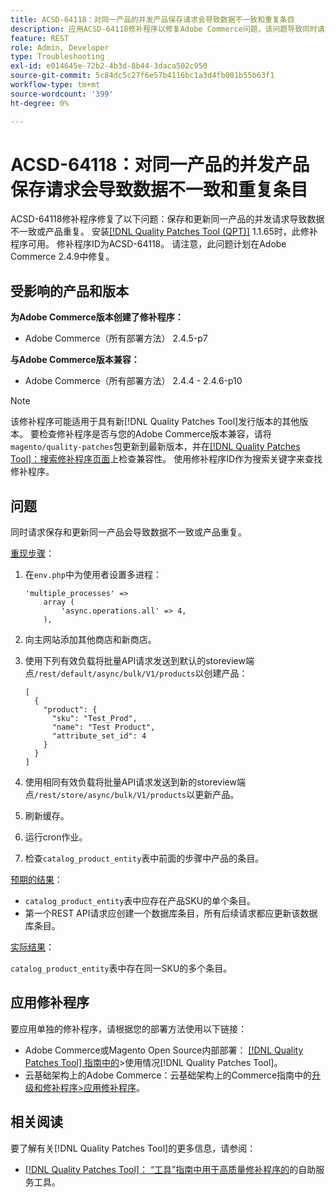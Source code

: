 ```yaml
---
title: ACSD-64118：对同一产品的并发产品保存请求会导致数据不一致和重复条目
description: 应用ACSD-64118修补程序以修复Adobe Commerce问题，该问题导致同时请求保存和更新同一产品导致数据不一致或产品重复。
feature: REST
role: Admin, Developer
type: Troubleshooting
exl-id: e014645e-72b2-4b3d-8b44-3daca502c950
source-git-commit: 5c84dc5c27f6e57b4116bc1a3d4fb001b55b63f1
workflow-type: tm+mt
source-wordcount: '399'
ht-degree: 0%

---
```


# ACSD-64118：对同一产品的并发产品保存请求会导致数据不一致和重复条目

ACSD-64118修补程序修复了以下问题：保存和更新同一产品的并发请求导致数据不一致或产品重复。 安装[[!DNL Quality Patches Tool (QPT)]](/help/tools/quality-patches-tool/quality-patches-tool-to-self-serve-quality-patches.md) 1.1.65时，此修补程序可用。 修补程序ID为ACSD-64118。 请注意，此问题计划在Adobe Commerce 2.4.9中修复。

## 受影响的产品和版本

**为Adobe Commerce版本创建了修补程序：**

* Adobe Commerce（所有部署方法） 2.4.5-p7

**与Adobe Commerce版本兼容：**

* Adobe Commerce（所有部署方法） 2.4.4 - 2.4.6-p10

>[!NOTE]
>
>该修补程序可能适用于具有新[!DNL Quality Patches Tool]发行版本的其他版本。 要检查修补程序是否与您的Adobe Commerce版本兼容，请将`magento/quality-patches`包更新到最新版本，并在[[!DNL Quality Patches Tool]：搜索修补程序页面](https://experienceleague.adobe.com/tools/commerce-quality-patches/index.html?lang=zh-Hans)上检查兼容性。 使用修补程序ID作为搜索关键字来查找修补程序。

## 问题

同时请求保存和更新同一产品会导致数据不一致或产品重复。

<u>重现步骤</u>：

1. 在`env.php`中为使用者设置多进程：

   ```
   'multiple_processes' =>
       array (
           'async.operations.all' => 4,
       ),
   ```

1. 向主网站添加其他商店和新商店。
1. 使用下列有效负载将批量API请求发送到默认的storeview端点`/rest/default/async/bulk/V1/products`以创建产品：

   ```
   [
     {
       "product": {
         "sku": "Test_Prod",
         "name": "Test Product",
         "attribute_set_id": 4
       }
     }
   ]
   ```

1. 使用相同有效负载将批量API请求发送到新的storeview端点`/rest/store/async/bulk/V1/products`以更新产品。
1. 刷新缓存。
1. 运行cron作业。
1. 检查`catalog_product_entity`表中前面的步骤中产品的条目。

<u>预期的结果</u>：

* `catalog_product_entity`表中应存在产品SKU的单个条目。
* 第一个REST API请求应创建一个数据库条目，所有后续请求都应更新该数据库条目。

<u>实际结果</u>：

`catalog_product_entity`表中存在同一SKU的多个条目。

## 应用修补程序

要应用单独的修补程序，请根据您的部署方法使用以下链接：

* Adobe Commerce或Magento Open Source内部部署： [[!DNL Quality Patches Tool] 指南中的](/help/tools/quality-patches-tool/usage.md)>使用情况[!DNL Quality Patches Tool]。
* 云基础架构上的Adobe Commerce：云基础架构上的Commerce指南中的[升级和修补程序>应用修补程序](https://experienceleague.adobe.com/docs/commerce-cloud-service/user-guide/develop/upgrade/apply-patches.html?lang=zh-Hans)。

## 相关阅读

要了解有关[!DNL Quality Patches Tool]的更多信息，请参阅：

* [[!DNL Quality Patches Tool]： “工具”指南中用于高质量修补程序的](/help/tools/quality-patches-tool/quality-patches-tool-to-self-serve-quality-patches.md)的自助服务工具。
